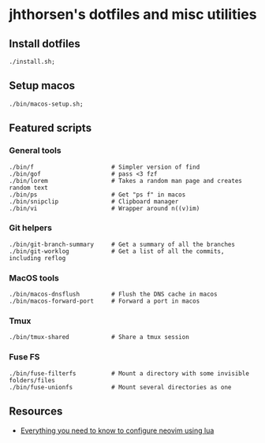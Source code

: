 # jhthorsen's dotfiles and misc utilities

## Install dotfiles

    ./install.sh;

## Setup macos

    ./bin/macos-setup.sh;

## Featured scripts

### General tools

    ./bin/f                      # Simpler version of find
    ./bin/gof                    # pass <3 fzf
    ./bin/lorem                  # Takes a random man page and creates random text
    ./bin/ps                     # Get "ps f" in macos
    ./bin/snipclip               # Clipboard manager
    ./bin/vi                     # Wrapper around n((v)im)

### Git helpers

    ./bin/git-branch-summary     # Get a summary of all the branches
    ./bin/git-worklog            # Get a list of all the commits, including reflog

### MacOS tools

    ./bin/macos-dnsflush         # Flush the DNS cache in macos
    ./bin/macos-forward-port     # Forward a port in macos

### Tmux

    ./bin/tmux-shared            # Share a tmux session

### Fuse FS

    ./bin/fuse-filterfs          # Mount a directory with some invisible folders/files
    ./bin/fuse-unionfs           # Mount several directories as one

## Resources

* [Everything you need to know to configure neovim using lua](https://vonheikemen.github.io/devlog/tools/configuring-neovim-using-lua/)
